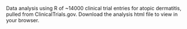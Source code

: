 Data analysis using R of ~14000 clinical trial entries for atopic dermatitis, pulled from ClinicalTrials.gov. Download the analysis html file to view in your browser.
